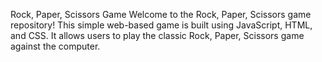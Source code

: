 Rock, Paper, Scissors Game
Welcome to the Rock, Paper, Scissors game repository! This simple web-based game is built using JavaScript, HTML, and CSS. It allows users to play the classic Rock, Paper, Scissors game against the computer.
